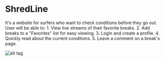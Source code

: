 # ShredLine
It's a website for surfers who want to check conditions before they go out.
  User will be able to:
    1. View live streams of their favorite breaks.
    2. Add breaks to a "Favorites" list for easy viewing.
    3. Login and create a profile.
    4. Quickly read about the current conditions.
    5. Leave a comment on a break's page.


![alt tag](https://github.com/schreyerpeter/ShredLine/blob/master/screenshots/createAccount.png)
